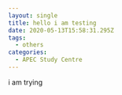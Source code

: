 ```yaml
---
layout: single
title: hello i am testing
date: 2020-05-13T15:58:31.295Z
tags:
  - others
categories:
  - APEC Study Centre
---
```

i am trying